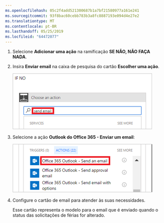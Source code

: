 ```yaml
---
ms.openlocfilehash: 05c2f4add521300687b1a7bf21580977a161e241
ms.sourcegitcommit: 93f8bac60cebb783b3a8fc8887193e094d4e27e2
ms.translationtype: MT
ms.contentlocale: pt-BR
ms.lasthandoff: 05/25/2019
ms.locfileid: "64472077"
---
```

1. Selecione **Adicionar uma ação** na ramificação **SE NÃO, NÃO FAÇA NADA**.
2. Insira **Enviar email** na caixa de pesquisa do cartão **Escolher uma ação**.
   
    ![procurar por ação de email](media/modern-approvals/search-send-email-no.png)
3. Selecione a ação **Outlook do Office 365 - Enviar um email**:
   
    ![selecionar a ação enviar email](media/modern-approvals/select-send-email-no.png)
4. Configure o cartão de email para atender às suas necessidades.
   
     Esse cartão representa o modelo para o email que é enviado quando o status das solicitações de férias for alterado.

